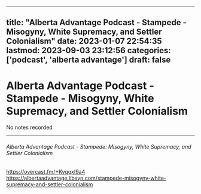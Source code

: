 
---
title: "Alberta Advantage Podcast - Stampede - Misogyny, White Supremacy, and Settler Colonialism"
date: 2023-01-07 22:54:35
lastmod: 2023-09-03 23:12:56
categories: ['podcast', 'alberta advantage']
draft: false
---


# Alberta Advantage Podcast - Stampede - Misogyny, White Supremacy, and Settler Colonialism

No notes recorded

- - -
###### Alberta Advantage Podcast - Stampede: Misogyny, White Supremacy, and Settler Colonialism

https://overcast.fm/+KvqqxI9a4  
https://albertaadvantage.libsyn.com/stampede-misogyny-white-supremacy-and-settler-colonialism

<!-- #public #podcast #alberta advantage# -->

<!-- {BearID:7AFDAEC8-8064-4FBB-AADD-B9C8FC8583BA-28016-00002D97D90ADB3B} -->
